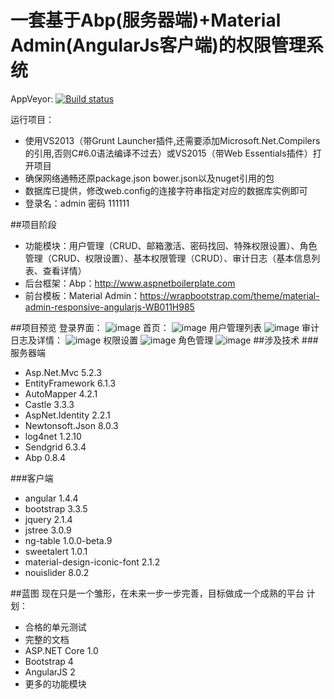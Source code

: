 # 一套基于Abp(服务器端)+Material Admin(AngularJs客户端)的权限管理系统

AppVeyor: [![Build status](https://ci.appveyor.com/api/projects/status/xl8n52owgovxsusu?svg=true)](https://ci.appveyor.com/project/Fzrain/material-design-angularjs-abp)

运行项目：
* 使用VS2013（带Grunt Launcher插件,还需要添加Microsoft.Net.Compilers的引用,否则C#6.0语法编译不过去）或VS2015（带Web Essentials插件）打开项目
* 确保网络通畅还原package.json bower.json以及nuget引用的包
* 数据库已提供，修改web.config的连接字符串指定对应的数据库实例即可
* 登录名：admin 密码 111111

##项目阶段
* 功能模块：用户管理（CRUD、邮箱激活、密码找回、特殊权限设置）、角色管理（CRUD、权限设置）、基本权限管理（CRUD）、审计日志（基本信息列表、查看详情）
* 后台框架：Abp：http://www.aspnetboilerplate.com
* 前台模板：Material Admin：https://wrapbootstrap.com/theme/material-admin-responsive-angularjs-WB011H985

##项目预览
登录界面：
![image](https://github.com/fzrain/ProjectWithAbp/raw/master/doc/Login.png)
首页：
![image](https://github.com/fzrain/ProjectWithAbp/raw/master/doc/Home.png)
用户管理列表
![image](https://github.com/fzrain/ProjectWithAbp/raw/master/doc/UserManager.png)
审计日志及详情：
![image](https://github.com/fzrain/ProjectWithAbp/raw/master/doc/Audit.png)
权限设置
![image](https://github.com/fzrain/ProjectWithAbp/raw/master/doc/PermissionSetting.png)
角色管理
![image](https://github.com/fzrain/ProjectWithAbp/raw/master/doc/Role.png)
##涉及技术
###服务器端
* Asp.Net.Mvc 5.2.3
* EntityFramework 6.1.3
* AutoMapper 4.2.1
* Castle 3.3.3
* AspNet.Identity 2.2.1
* Newtonsoft.Json 8.0.3
* log4net 1.2.10
* Sendgrid 6.3.4
* Abp 0.8.4

###客户端
* angular 1.4.4
* bootstrap 3.3.5
* jquery 2.1.4
* jstree 3.0.9
* ng-table 1.0.0-beta.9
* sweetalert 1.0.1
* material-design-iconic-font 2.1.2
* nouislider 8.0.2

##蓝图
现在只是一个雏形，在未来一步一步完善，目标做成一个成熟的平台
计划：
* 合格的单元测试
* 完整的文档
* ASP.NET Core 1.0
* Bootstrap 4
* AngularJS 2
* 更多的功能模块

